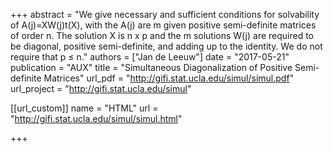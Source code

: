 +++
abstract = "We give necessary and sufficient conditions for solvability of A(j)=XW(j)t(X), with the A(j) are m given positive semi-definite matrices of order n. The solution X is n x p and the m solutions W(j) are required to be diagonal, positive semi-definite, and adding up to the identity. We do not require that p ≤ n."
authors = ["Jan de Leeuw"]
date = "2017-05-21"
publication = "AUX"
title = "Simultaneous Diagonalization of Positive Semi-definite Matrices"
url_pdf = "http://gifi.stat.ucla.edu/simul/simul.pdf"
url_project = "http://gifi.stat.ucla.edu/simul"


[[url_custom]]
name = "HTML"
url = "http://gifi.stat.ucla.edu/simul/simul.html"

+++


